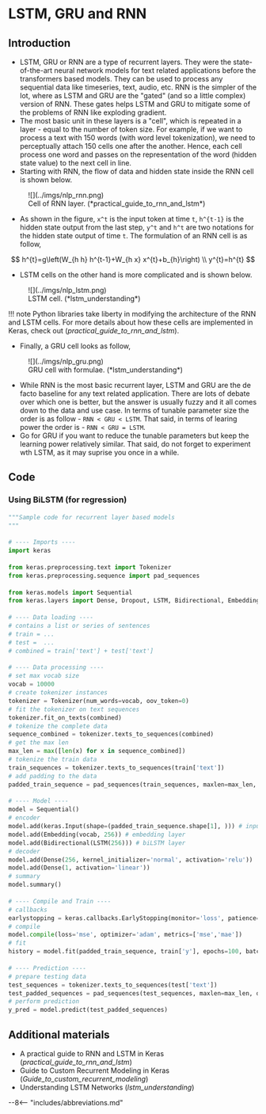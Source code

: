 LSTM, GRU and RNN
========================

## Introduction

- LSTM, GRU or RNN are a type of recurrent layers. They were the state-of-the-art neural network models for text related applications before the transformers based models. They can be used to process any sequential data like timeseries, text, audio, etc. RNN is the simpler of the lot, where as LSTM and GRU are the "gated" (and so a little complex) version of RNN. These gates helps LSTM and GRU to mitigate some of the problems of RNN like exploding gradient. 
- The most basic unit in these layers is a "cell", which is repeated in a layer - equal to the number of token size. For example, if we want to process a text with 150 words (with word level tokenization), we need to perceptually attach 150 cells one after the another. Hence, each cell process one word and passes on the representation of the word (hidden state value) to the next cell in line.
- Starting with RNN, the flow of data and hidden state inside the RNN cell is shown below.

<figure markdown> 
        ![](../imgs/nlp_rnn.png)
        <figcaption>Cell of RNN layer. (*practical_guide_to_rnn_and_lstm*)</figcaption>
        </figure>

- As shown in the figure, `x^t` is the input token at time `t`, `h^{t-1}` is the hidden state output from the last step, `y^t` and `h^t` are two notations for the hidden state output of time `t`. The formulation of an RNN cell is as follow, 

$$
h^{t}=g\left(W_{h h} h^{t-1}+W_{h x} x^{t}+b_{h}\right) \\
y^{t}=h^{t}
$$

- LSTM cells on the other hand is more complicated and is shown below.

<figure markdown> 
        ![](../imgs/nlp_lstm.png)
        <figcaption>LSTM cell. (*lstm_understanding*)</figcaption>
        </figure>

!!! note
    Python libraries take liberty in modifying the architecture of the RNN and LSTM cells. For more details about how these cells are implemented in Keras, check out (*practical_guide_to_rnn_and_lstm*). 

- Finally, a GRU cell looks as follow, 

<figure markdown> 
        ![](../imgs/nlp_gru.png)
        <figcaption>GRU cell with formulae. (*lstm_understanding*)</figcaption>
        </figure>

- While RNN is the most basic recurrent layer, LSTM and GRU are the de facto baseline for any text related application. There are lots of debate over which one is better, but the answer is usually fuzzy and it all comes down to the data and use case. In terms of tunable parameter size the order is as follow - `RNN < GRU < LSTM`. That said, in terms of learing power the order is -  `RNN < GRU = LSTM`. 
- Go for GRU if you want to reduce the tunable parameters but keep the learning power relatively similar. That said, do not forget to experiment wth LSTM, as it may suprise you once in a while.

## Code

### Using BiLSTM (for regression)

``` python linenums="1"
"""Sample code for recurrent layer based models
"""

# ---- Imports ----
import keras

from keras.preprocessing.text import Tokenizer
from keras.preprocessing.sequence import pad_sequences

from keras.models import Sequential
from keras.layers import Dense, Dropout, LSTM, Bidirectional, Embedding

# ---- Data loading ----
# contains a list or series of sentences
# train = ...
# test =  ...
# combined = train['text'] + test['text']

# ---- Data processing ----
# set max vocab size
vocab = 10000
# create tokenizer instances  
tokenizer = Tokenizer(num_words=vocab, oov_token=0)
# fit the tokenizer on text sequences
tokenizer.fit_on_texts(combined)
# tokenize the complete data
sequence_combined = tokenizer.texts_to_sequences(combined)
# get the max len
max_len = max([len(x) for x in sequence_combined])
# tokenize the train data
train_sequences = tokenizer.texts_to_sequences(train['text'])
# add padding to the data
padded_train_sequence = pad_sequences(train_sequences, maxlen=max_len, dtype='int32', padding='pre', truncating='pre', value=0)

# ---- Model ----
model = Sequential()
# encoder
model.add(keras.Input(shape=(padded_train_sequence.shape[1], ))) # input layer
model.add(Embedding(vocab, 256)) # embedding layer
model.add(Bidirectional(LSTM(256))) # biLSTM layer
# decoder
model.add(Dense(256, kernel_initializer='normal', activation='relu'))
model.add(Dense(1, activation='linear'))
# summary
model.summary()

# ---- Compile and Train ----
# callbacks
earlystopping = keras.callbacks.EarlyStopping(monitor='loss', patience=3)
# compile
model.compile(loss='mse', optimizer='adam', metrics=['mse','mae'])
# fit
history = model.fit(padded_train_sequence, train['y'], epochs=100, batch_size=16, verbose=2, callbacks=[earlystopping])

# ---- Prediction ----
# prepare testing data
test_sequences = tokenizer.texts_to_sequences(test['text'])
test_padded_sequences = pad_sequences(test_sequences, maxlen=max_len, dtype='int32', padding='pre',truncating='pre', value=0)
# perform prediction
y_pred = model.predict(test_padded_sequences)
```
## Additional materials
- A practical guide to RNN and LSTM in Keras (*practical_guide_to_rnn_and_lstm*)
- Guide to Custom Recurrent Modeling in Keras (*Guide_to_custom_recurrent_modeling*)
- Understanding LSTM Networks (*lstm_understanding*)




--8<-- "includes/abbreviations.md"